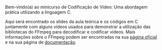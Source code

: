 Bem-vindo(a) ao minicurso de Codificação de Vídeo: Uma abordagem prática utilizando a linguagem C.

Aqui será encontrado os slides da aula teórica e os códigos em C juntamente com alguns vídeos usados para demonstrar a utilização das bibliotecas do FFmpeg para decodificar e codificar vídeos. Mais informações sobre o FFmpeg podem ser encontradas na sua [página oficial](https://ffmpeg.org/) e na sua página de [documentação](https://ffmpeg.org/documentation.html).